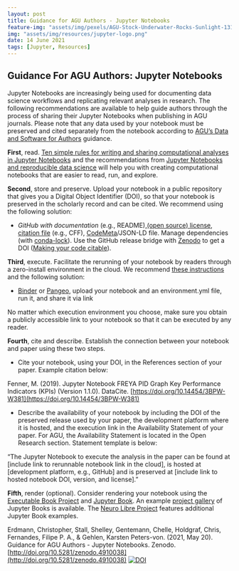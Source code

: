 ```yaml
---
layout: post
title: Guidance for AGU Authors - Jupyter Notebooks
feature-img: "assets/img/pexels/AGU-Stock-Underwater-Rocks-Sunlight-1314x400.jpg"
img: "assets/img/resources/jupyter-logo.png"
date: 14 June 2021
tags: [Jupyter, Resources]
---
```


## Guidance For AGU Authors: Jupyter Notebooks

Jupyter Notebooks are increasingly being used for documenting data science workflows and replicating relevant analyses in research. The following recommendations are available to help guide authors through the process of sharing their Jupyter Notebooks when publishing in AGU journals. Please note that any data used by your notebook must be preserved and cited separately from the notebook according to [AGU’s Data and Software for Authors](https://www.agu.org/Publish-with-AGU/Publish/Author-Resources/Data-and-Software-for-Authors) guidance.

**First**, read. [Ten simple rules for writing and sharing computational analyses in Jupyter Notebooks](https://doi.org/10.1371/journal.pcbi.1007007) and the recommendations from [Jupyter Notebooks and reproducible data science](https://markwoodbridge.com/2017/03/05/jupyter-reproducible-science.html) will help you with creating computational notebooks that are easier to read, run, and explore.

**Second**, store and preserve. Upload your notebook in a public repository that gives you a Digital Object Identifier (DOI), so that your notebook is preserved in the scholarly record and can be cited. We recommend using the following solution:

* *GitHub with documentation* (e.g., README),[(open source) license](https://choosealicense.com/), [citation file](https://citation-file-format.github.io/#/what-is-a-citation-cff-file) (e.g., CFF), [CodeMeta](https://codemeta.github.io/codemeta-generator/)/JSON-LD file. Manage dependencies (with [conda-lock](https://pythonspeed.com/articles/conda-dependency-management/)). Use the GitHub release bridge with [Zenodo](https://zenodo.org/) to get a DOI ([Making your code citable](https://guides.github.com/activities/citable-code/)).

**Third**, execute. Facilitate the rerunning of your notebook by readers through a zero-install environment in the cloud. We recommend [these instructions](https://the-turing-way.netlify.app/reproducible-research/renv/renv-binder.html) and the following solution:

* [Binder](https://mybinder.org/) or [Pangeo](https://binder.pangeo.io/), upload your notebook and an environment.yml file, run it, and share it via link

No matter which execution environment you choose, make sure you obtain a publicly accessible link to your notebook so that it can be executed by any reader.

**Fourth**, cite and describe. Establish the connection between your notebook and paper using these two steps.

* Cite your notebook, using your DOI, in the References section of your paper. Example citation below:  
  
Fenner, M. (2019). Jupyter Notebook FREYA PID Graph Key Performance Indicators (KPIs) (Version 1.1.0). DataCite. [https://doi.org/10.14454/3BPW-W381](https://doi.org/10.14454/3BPW-W381)  

* Describe the availability of your notebook by including the DOI of the preserved release used by your paper, the development platform where it is hosted, and the execution link in the Availability Statement of your paper. For AGU, the Availability Statement is located in the Open Research section. Statement template is below:  
  
“The Jupyter Notebook to execute the analysis in the paper can be found at [include link to rerunnable notebook link in the cloud], is hosted at [development platform, e.g., GitHub] and is preserved at [include link to hosted notebook DOI, version, and license].”

**Fifth**, render (optional). Consider rendering your notebook using the [Executable Book Project](https://executablebooks.org/en/latest/) and [Jupyter Book](https://jupyterbook.org/intro.html). An example [project gallery](https://executablebooks.org/en/latest/gallery.html) of Jupyter Books is available. The [Neuro Libre Project](https://www.neurolibre.com/) features additional Jupyter Book examples.

Erdmann, Christopher, Stall, Shelley, Gentemann, Chelle, Holdgraf, Chris, Fernandes, Filipe P. A., & Gehlen, Karsten Peters-von. (2021, May 20). Guidance for AGU Authors - Jupyter Notebooks. Zenodo. [http://doi.org/10.5281/zenodo.4910038](http://doi.org/10.5281/zenodo.4910038) [![DOI](https://zenodo.org/badge/DOI/10.5281/zenodo.4910038.svg)](https://doi.org/10.5281/zenodo.4910038)
